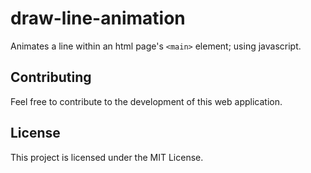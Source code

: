 # draw-line-animation
Animates a line within an html page's `<main>` element; using javascript.

## Contributing
Feel free to contribute to the development of this web application.

## License
This project is licensed under the MIT License.
